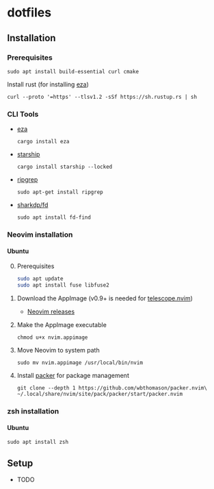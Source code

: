 # dotfiles

## Installation
### Prerequisites
```
sudo apt install build-essential curl cmake
```

Install rust (for installing [eza](https://github.com/eza-community/eza))
```
curl --proto '=https' --tlsv1.2 -sSf https://sh.rustup.rs | sh
```

### CLI Tools
- [eza](https://github.com/eza-community/eza)
    ```
    cargo install eza
    ```

- [starship](https://github.com/starship/starship)
    ```
    cargo install starship --locked
    ```

- [ripgrep](https://github.com/BurntSushi/ripgrep)
    ```
    sudo apt-get install ripgrep
    ```

- [sharkdp/fd](https://github.com/sharkdp/fd)
    ```
    sudo apt install fd-find
    ```


### Neovim installation
#### Ubuntu
0. Prerequisites
    ```sh
    sudo apt update
    sudo apt install fuse libfuse2
    ```

1. Download the AppImage (v0.9+ is needed for [telescope.nvim](https://github.com/nvim-telescope/telescope.nvim))
    - [Neovim releases](https://github.com/neovim/neovim/releases)

2. Make the AppImage executable
    ```
    chmod u+x nvim.appimage
    ```

3. Move Neovim to system path
    ```
    sudo mv nvim.appimage /usr/local/bin/nvim
    ```
    
4. Install [packer](https://github.com/wbthomason/packer.nvim) for package management
    ```
    git clone --depth 1 https://github.com/wbthomason/packer.nvim\
    ~/.local/share/nvim/site/pack/packer/start/packer.nvim
    ```

### zsh installation
#### Ubuntu
```
sudo apt install zsh
```


## Setup
- TODO
